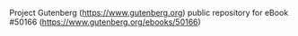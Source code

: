 Project Gutenberg (https://www.gutenberg.org) public repository for eBook #50166 (https://www.gutenberg.org/ebooks/50166)
